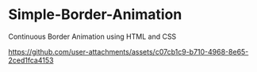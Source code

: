# Simple-Border-Animation
Continuous Border Animation using HTML and CSS 


https://github.com/user-attachments/assets/c07cb1c9-b710-4968-8e65-2ced1fca4153

